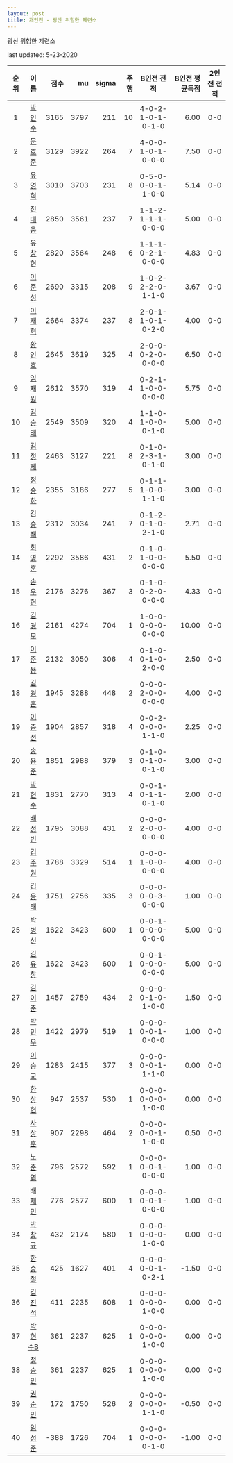```yaml
---
layout: post
title: 개인전 - 광산 위험한 제련소
---
```


광산 위험한 제련소

last updated: 5-23-2020

| 순위 | 이름 | 점수 | mu | sigma | 주행 | 8인전 전적 | 8인전 평균득점 | 2인전 전적 |
|:---:|:---:|---:|---:|---:|---:|:---:|---:|:---:|
| 1 | [박인수](../bakinsu) | 3165 | 3797 | 211 | 10 | 4-0-2-1-0-1-0-1-0 | 6.00 | 0-0 |
| 2 | [문호준](../munhojun) | 3129 | 3922 | 264 | 7 | 4-0-0-1-0-1-0-0-0 | 7.50 | 0-0 |
| 3 | [유영혁](../yuyeonghyeok) | 3010 | 3703 | 231 | 8 | 0-5-0-0-0-1-1-0-0 | 5.14 | 0-0 |
| 4 | [전대웅](../jeondaewoong) | 2850 | 3561 | 237 | 7 | 1-1-2-1-1-1-0-0-0 | 5.00 | 0-0 |
| 5 | [유창현](../yuchanghyeon) | 2820 | 3564 | 248 | 6 | 1-1-1-0-2-1-0-0-0 | 4.83 | 0-0 |
| 6 | [이준성](../ijunseong) | 2690 | 3315 | 208 | 9 | 1-0-2-2-2-0-1-1-0 | 3.67 | 0-0 |
| 7 | [이재혁](../ijaehyeok) | 2664 | 3374 | 237 | 8 | 2-0-1-1-0-1-0-2-0 | 4.00 | 0-0 |
| 8 | [황인호](../hwanginho) | 2645 | 3619 | 325 | 4 | 2-0-0-0-2-0-0-0-0 | 6.50 | 0-0 |
| 9 | [임재원](../imjaewon) | 2612 | 3570 | 319 | 4 | 0-2-1-1-0-0-0-0-0 | 5.75 | 0-0 |
| 10 | [김승태](../gimseungtae) | 2549 | 3509 | 320 | 4 | 1-1-0-1-0-0-0-1-0 | 5.00 | 0-0 |
| 11 | [김정제](../gimjeongje) | 2463 | 3127 | 221 | 8 | 0-1-0-2-3-1-0-1-0 | 3.00 | 0-0 |
| 12 | [정승하](../jeongseungha) | 2355 | 3186 | 277 | 5 | 0-1-1-1-0-0-1-1-0 | 3.00 | 0-0 |
| 13 | [김승래](../gimseungrae) | 2312 | 3034 | 241 | 7 | 0-1-2-0-1-0-2-1-0 | 2.71 | 0-0 |
| 14 | [최영훈](../choiyeonghun) | 2292 | 3586 | 431 | 2 | 0-1-0-1-0-0-0-0-0 | 5.50 | 0-0 |
| 15 | [손우현](../sonuhyeon) | 2176 | 3276 | 367 | 3 | 0-1-0-0-2-0-0-0-0 | 4.33 | 0-0 |
| 16 | [김경모](../gimgyeongmo) | 2161 | 4274 | 704 | 1 | 1-0-0-0-0-0-0-0-0 | 10.00 | 0-0 |
| 17 | [이준용](../ijunyong) | 2132 | 3050 | 306 | 4 | 0-1-0-0-1-0-2-0-0 | 2.50 | 0-0 |
| 18 | [김경훈](../gimgyeonghun) | 1945 | 3288 | 448 | 2 | 0-0-0-2-0-0-0-0-0 | 4.00 | 0-0 |
| 19 | [이중선](../ijungseon) | 1904 | 2857 | 318 | 4 | 0-0-2-0-0-0-1-1-0 | 2.25 | 0-0 |
| 20 | [송용준](../songyongjun) | 1851 | 2988 | 379 | 3 | 0-1-0-0-1-0-0-1-0 | 3.00 | 0-0 |
| 21 | [박현수](../bakhyeonsu) | 1831 | 2770 | 313 | 4 | 0-0-1-0-1-1-0-1-0 | 2.00 | 0-0 |
| 22 | [배성빈](../baeseongbin) | 1795 | 3088 | 431 | 2 | 0-0-0-2-0-0-0-0-0 | 4.00 | 0-0 |
| 23 | [김주원](../gimjuwon) | 1788 | 3329 | 514 | 1 | 0-0-0-1-0-0-0-0-0 | 4.00 | 0-0 |
| 24 | [김응태](../gimeungtae) | 1751 | 2756 | 335 | 3 | 0-0-0-0-0-3-0-0-0 | 1.00 | 0-0 |
| 25 | [박병선](../bakbyeongseon) | 1622 | 3423 | 600 | 1 | 0-0-1-0-0-0-0-0-0 | 5.00 | 0-0 |
| 26 | [김유창](../gimyuchang) | 1622 | 3423 | 600 | 1 | 0-0-1-0-0-0-0-0-0 | 5.00 | 0-0 |
| 27 | [김이준](../gimijun) | 1457 | 2759 | 434 | 2 | 0-0-0-0-1-0-1-0-0 | 1.50 | 0-0 |
| 28 | [박민우](../bakminu) | 1422 | 2979 | 519 | 1 | 0-0-0-0-0-1-0-0-0 | 1.00 | 0-0 |
| 29 | [이승교](../iseunggyo) | 1283 | 2415 | 377 | 3 | 0-0-0-0-0-1-1-1-0 | 0.00 | 0-0 |
| 30 | [한상현](../hansanghyeon) | 947 | 2537 | 530 | 1 | 0-0-0-0-0-0-1-0-0 | 0.00 | 0-0 |
| 31 | [사상훈](../sasanghun) | 907 | 2298 | 464 | 2 | 0-0-0-0-0-1-1-0-0 | 0.50 | 0-0 |
| 32 | [노준엽](../nojunyeob) | 796 | 2572 | 592 | 1 | 0-0-0-0-0-1-0-0-0 | 1.00 | 0-0 |
| 33 | [배재민](../baejaemin) | 776 | 2577 | 600 | 1 | 0-0-0-0-0-1-0-0-0 | 1.00 | 0-0 |
| 34 | [박창규](../bakchanggyu) | 432 | 2174 | 580 | 1 | 0-0-0-0-0-0-1-0-0 | 0.00 | 0-0 |
| 35 | [한승철](../hanseungcheol) | 425 | 1627 | 401 | 4 | 0-0-0-0-0-1-0-2-1 | -1.50 | 0-0 |
| 36 | [김진석](../gimjinseok) | 411 | 2235 | 608 | 1 | 0-0-0-0-0-0-1-0-0 | 0.00 | 0-0 |
| 37 | [박현수B](../bakhyeonsu-b) | 361 | 2237 | 625 | 1 | 0-0-0-0-0-0-1-0-0 | 0.00 | 0-0 |
| 38 | [정승민](../jeongseungmin) | 361 | 2237 | 625 | 1 | 0-0-0-0-0-0-1-0-0 | 0.00 | 0-0 |
| 39 | [권순민](../gweonsoonmin) | 172 | 1750 | 526 | 2 | 0-0-0-0-0-0-1-1-0 | -0.50 | 0-0 |
| 40 | [임성준](../imseongjun) | -388 | 1726 | 704 | 1 | 0-0-0-0-0-0-0-1-0 | -1.00 | 0-0 |
